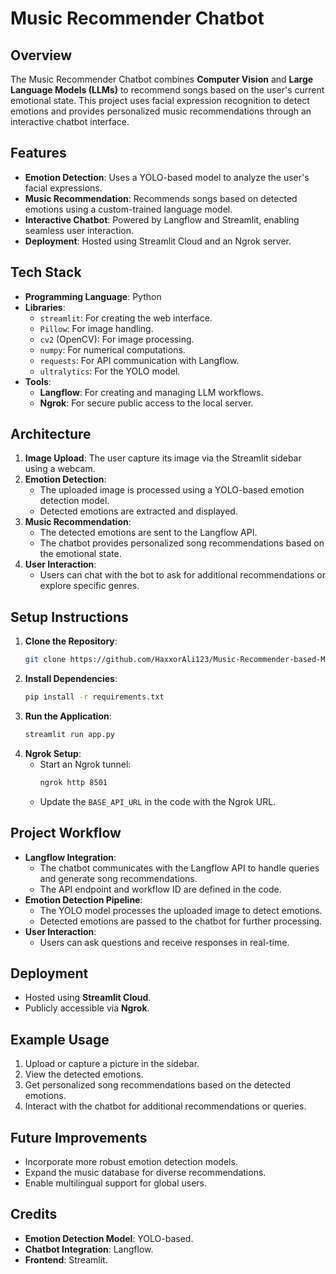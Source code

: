 # Music Recommender Chatbot

## Overview
The Music Recommender Chatbot combines **Computer Vision** and **Large Language Models (LLMs)** to recommend songs based on the user's current emotional state. This project uses facial expression recognition to detect emotions and provides personalized music recommendations through an interactive chatbot interface.

## Features
- **Emotion Detection**: Uses a YOLO-based model to analyze the user's facial expressions.
- **Music Recommendation**: Recommends songs based on detected emotions using a custom-trained language model.
- **Interactive Chatbot**: Powered by Langflow and Streamlit, enabling seamless user interaction.
- **Deployment**: Hosted using Streamlit Cloud and an Ngrok server.

## Tech Stack
- **Programming Language**: Python
- **Libraries**:
  - `streamlit`: For creating the web interface.
  - `Pillow`: For image handling.
  - `cv2` (OpenCV): For image processing.
  - `numpy`: For numerical computations.
  - `requests`: For API communication with Langflow.
  - `ultralytics`: For the YOLO model.
- **Tools**:
  - **Langflow**: For creating and managing LLM workflows.
  - **Ngrok**: For secure public access to the local server.

## Architecture
1. **Image Upload**: The user capture its image via the Streamlit sidebar using a webcam.
2. **Emotion Detection**:
   - The uploaded image is processed using a YOLO-based emotion detection model.
   - Detected emotions are extracted and displayed.
3. **Music Recommendation**:
   - The detected emotions are sent to the Langflow API.
   - The chatbot provides personalized song recommendations based on the emotional state.
4. **User Interaction**:
   - Users can chat with the bot to ask for additional recommendations or explore specific genres.

## Setup Instructions
1. **Clone the Repository**:
   ```bash
   git clone https://github.com/HaxxorAli123/Music-Recommender-based-Mood.git
   ```
2. **Install Dependencies**:
   ```bash
   pip install -r requirements.txt
   ```
3. **Run the Application**:
   ```bash
   streamlit run app.py
   ```
4. **Ngrok Setup**:
   - Start an Ngrok tunnel:
     ```bash
     ngrok http 8501
     ```
   - Update the `BASE_API_URL` in the code with the Ngrok URL.

## Project Workflow
- **Langflow Integration**:
  - The chatbot communicates with the Langflow API to handle queries and generate song recommendations.
  - The API endpoint and workflow ID are defined in the code.
- **Emotion Detection Pipeline**:
  - The YOLO model processes the uploaded image to detect emotions.
  - Detected emotions are passed to the chatbot for further processing.
- **User Interaction**:
  - Users can ask questions and receive responses in real-time.

## Deployment
- Hosted using **Streamlit Cloud**.
- Publicly accessible via **Ngrok**.

## Example Usage
1. Upload or capture a picture in the sidebar.
2. View the detected emotions.
3. Get personalized song recommendations based on the detected emotions.
4. Interact with the chatbot for additional recommendations or queries.

## Future Improvements
- Incorporate more robust emotion detection models.
- Expand the music database for diverse recommendations.
- Enable multilingual support for global users.

## Credits
- **Emotion Detection Model**: YOLO-based.
- **Chatbot Integration**: Langflow.
- **Frontend**: Streamlit.



